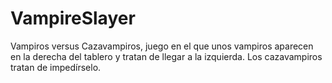 # VampireSlayer
Vampiros versus Cazavampiros, juego en el que unos vampiros aparecen en la derecha del tablero y tratan de llegar a la izquierda. Los cazavampiros tratan de impedírselo.
